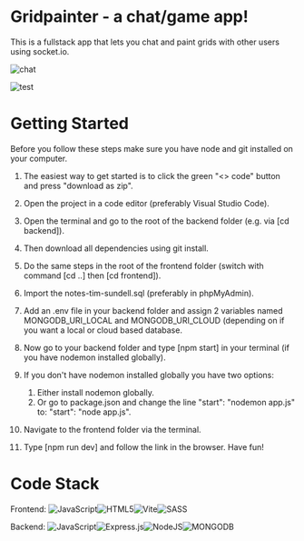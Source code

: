 ﻿# Gridpainter - a chat/game app!

This is a fullstack app that lets you chat and paint grids with other users using socket.io. 

![chat](https://user-images.githubusercontent.com/100682425/235138206-e876645c-24f8-4398-9c99-c48f716876e4.png)

![test](https://user-images.githubusercontent.com/100682425/235139980-b2c2e5ae-9586-488f-9cb3-62eeccb36a6d.png)

# Getting Started

Before you follow these steps make sure you have node and git installed on your computer.

1. The easiest way to get started is to click the green "<> code" button and press "download as
   zip".
2. Open the project in a code editor (preferably Visual Studio Code).
3. Open the terminal and go to the root of the backend folder (e.g. via [cd backend]).
4. Then download all dependencies using git install.
5. Do the same steps in the root of the frontend folder (switch with command [cd ..] then [cd
   frontend]).
6. Import the notes-tim-sundell.sql (preferably in phpMyAdmin).
7. Add an .env file in your backend folder and assign 2 variables named MONGODB_URI_LOCAL and MONGODB_URI_CLOUD (depending on if you
   want a local or cloud based database. 
   
8. Now go to your backend folder and type [npm start] in your terminal (if you have nodemon
   installed globally).
9. If you don't have nodemon installed globally you have two options:

   1. Either install nodemon globally.
   2. Or go to package.json and change the line "start": "nodemon app.js" to: "start": "node app.js".

10. Navigate to the frontend folder via the terminal.
11. Type [npm run dev] and follow the link in the browser. Have fun!


# Code Stack

Frontend:
![JavaScript](https://img.shields.io/badge/JavaScript-323330?style=for-the-badge&logo=javascript&logoColor=F7DF1E)![HTML5](https://img.shields.io/badge/HTML5-E34F26?style=for-the-badge&logo=html5&logoColor=white)![Vite](https://img.shields.io/badge/Vite-B73BFE?style=for-the-badge&logo=vite&logoColor=FFD62E)![SASS](https://img.shields.io/badge/Sass-CC6699?style=for-the-badge&logo=sass&logoColor=white)

Backend:
![JavaScript](https://img.shields.io/badge/javascript-%23323330.svg?style=for-the-badge&logo=javascript&logoColor=%23F7DF1E)![Express.js](https://img.shields.io/badge/express.js-%23404d59.svg?style=for-the-badge&logo=express&logoColor=%2361DAFB)![NodeJS](https://img.shields.io/badge/node.js-6DA55F?style=for-the-badge&logo=node.js&logoColor=white)![MONGODB](https://img.shields.io/badge/MongoDB-4EA94B?style=for-the-badge&logo=mongodb&logoColor=white)
